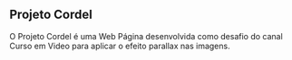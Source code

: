 ## Projeto Cordel

O Projeto Cordel é uma Web Página desenvolvida como desafio do canal Curso em Video para aplicar o efeito parallax nas imagens.
